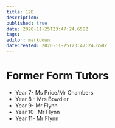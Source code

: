 ```yaml
---
title: 12B
description: 
published: true
date: 2020-11-25T23:47:24.658Z
tags: 
editor: markdown
dateCreated: 2020-11-25T23:47:24.658Z
---
```


# Former Form Tutors
- Year 7- Ms Price/Mr Chambers
- Year 8 - Mrs Bowdler
- Year 9- Mr Flynn
- Year 10- Mr Flynn
- Year 11- Mr Flynn